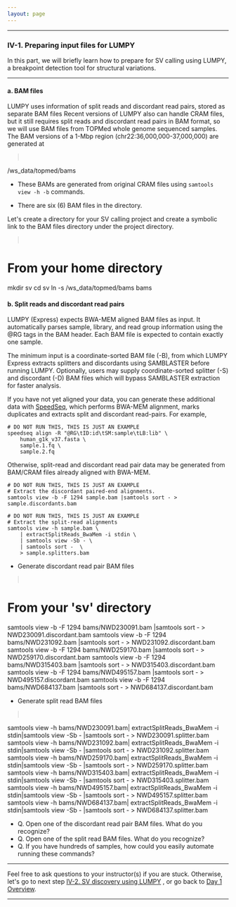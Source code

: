 ```yaml
---
layout: page
---
```


---

### IV-1.  Preparing input files for LUMPY

In this part, we will briefly learn how to prepare for SV calling using 
LUMPY, a breakpoint detection tool for structural variations.

---

#### a. BAM files 

LUMPY uses information of split reads and discordant read pairs, stored as separate BAM files
Recent versions of LUMPY also can handle CRAM files, but it still requires split reads and 
discordant read pairs in BAM format, so we will use BAM files from TOPMed whole genome sequenced
samples. The BAM versions of a 1-Mbp region (chr22:36,000,000-37,000,000) are generated at

> <pre>
/ws_data/topmed/bams</pre>

- These BAMs are generated from original CRAM files using ```samtools view -h -b``` commands.

- There are six (6) BAM files in the directory. 
 
Let's create a directory for your SV calling project and create a symbolic link 
to the BAM files directory under the project directory.

> <pre>
# From your home directory
mkdir sv
cd sv
ln -s /ws_data/topmed/bams bams</pre>

#### b. Split reads and discordant read pairs

LUMPY (Express) expects BWA-MEM aligned BAM files as input.
It automatically parses sample, library, and read group information using the @RG
tags in the BAM header.
Each BAM file is expected to contain exactly one sample.

The minimum input is a coordinate-sorted BAM file (-B), from which LUMPY Express
extracts splitters and discordants using SAMBLASTER before running LUMPY.
Optionally, users may supply coordinate-sorted splitter (-S) and discordant (-D)
BAM files which will bypass SAMBLASTER extraction for faster analysis.

If you have not yet aligned your data, you can generate these additional data 
with [SpeedSeq](https://github.com/cc2qe/speedseq), which
performs BWA-MEM alignment, marks duplicates and extracts split and discordant
read-pairs. For example,  
```
# DO NOT RUN THIS, THIS IS JUST AN EXAMPLE
speedseq align -R "@RG\tID:id\tSM:sample\tLB:lib" \
    human_g1k_v37.fasta \
    sample.1.fq \
    sample.2.fq 
```

Otherwise, split-read and discordant read pair data may be generated from BAM/CRAM files 
already aligned with BWA-MEM.
```
# DO NOT RUN THIS, THIS IS JUST AN EXAMPLE
# Extract the discordant paired-end alignments.
samtools view -b -F 1294 sample.bam |samtools sort - > sample.discordants.bam 
```

```
# DO NOT RUN THIS, THIS IS JUST AN EXAMPLE
# Extract the split-read alignments
samtools view -h sample.bam \
    | extractSplitReads_BwaMem -i stdin \
    | samtools view -Sb - \
    | samtools sort -  \
	> sample.splitters.bam
```

- Generate discordant read pair BAM files
> <pre>
# From your 'sv' directory
samtools view -b -F 1294 bams/NWD230091.bam |samtools sort - > NWD230091.discordant.bam
samtools view -b -F 1294 bams/NWD231092.bam |samtools sort - > NWD231092.discordant.bam
samtools view -b -F 1294 bams/NWD259170.bam |samtools sort - > NWD259170.discordant.bam
samtools view -b -F 1294 bams/NWD315403.bam |samtools sort - > NWD315403.discordant.bam
samtools view -b -F 1294 bams/NWD495157.bam |samtools sort - > NWD495157.discordant.bam
samtools view -b -F 1294 bams/NWD684137.bam |samtools sort - > NWD684137.discordant.bam </pre>

- Generate split read BAM files
> <pre>
samtools view -h bams/NWD230091.bam| extractSplitReads_BwaMem -i stdin|samtools view -Sb - |samtools sort - > NWD230091.splitter.bam
samtools view -h bams/NWD231092.bam| extractSplitReads_BwaMem -i stdin|samtools view -Sb - |samtools sort - > NWD231092.splitter.bam
samtools view -h bams/NWD259170.bam| extractSplitReads_BwaMem -i stdin|samtools view -Sb - |samtools sort - > NWD259170.splitter.bam
samtools view -h bams/NWD315403.bam| extractSplitReads_BwaMem -i stdin|samtools view -Sb - |samtools sort - > NWD315403.splitter.bam
samtools view -h bams/NWD495157.bam| extractSplitReads_BwaMem -i stdin|samtools view -Sb - |samtools sort - > NWD495157.splitter.bam
samtools view -h bams/NWD684137.bam| extractSplitReads_BwaMem -i stdin|samtools view -Sb - |samtools sort - > NWD684137.splitter.bam</pre>

* Q. Open one of the discordant read pair BAM files. What do you recognize?
* Q. Open one of the split read BAM files. What do you recognize?
* Q. If you have hundreds of samples, how could you easily automate running these commands?

---

Feel free to ask questions to your instructor(s) if you are stuck. 
Otherwise, let's go to next step 
[IV-2. SV discovery using LUMPY](../class-material/day1-lumpy)
, or go back to [Day 1 Overview](../day1).

---
